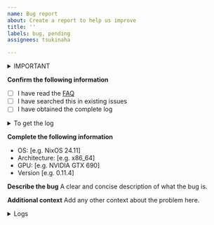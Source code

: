 ```yaml
---
name: Bug report
about: Create a report to help us improve
title: ''
labels: bug, pending
assignees: tsukinaha

---
```


<details>
<summary>IMPORTANT</summary>
IF FLOWING CONTENTS DELETED WITH NO REASON, YOUR ISSUE MIGHT BE LOCKED   
 
请您遵守 ISSUE TEMPLATE，如果您无故删掉以下内容，您提交的 ISSUE 将会被视为是无效的
</details>

**Confirm the following information**
- [ ] I have read the [FAQ](https://dev.tsukinaha.org/tsukimi)
- [ ] I have searched this in existing issues
- [ ] I have obtained the complete log

<details>
<summary>To get the log</summary>

Run `tsukimi -f /path/to/log` in your terminal    
If you use Windows, use your PowerShell and run `.\tsukimi.exe -f log.txt`      
Paste the log at the bottom

</details>

**Complete the following information**
 - OS: [e.g. NixOS 24.11]
 - Architecture: [e.g. x86_64]
 - GPU: [e.g. NVIDIA GTX 690]
 - Version [e.g. 0.11.4]

**Describe the bug**
A clear and concise description of what the bug is.

**Additional context**
Add any other context about the problem here.

<details>
<summary>Logs</summary>

```plain
Paste logs here
```

</details>
